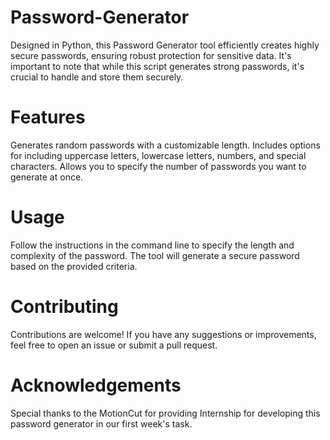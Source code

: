 # Password-Generator
Designed in Python, this Password Generator tool efficiently creates highly secure passwords, ensuring robust protection for sensitive data.
It's important to note that while this script generates strong passwords, it's crucial to handle and store them securely. 
# Features
Generates random passwords with a customizable length.
Includes options for including uppercase letters, lowercase letters, numbers, and special characters.
Allows you to specify the number of passwords you want to generate at once.
# Usage
Follow the instructions in the command line to specify the length and complexity of the password. The tool will generate a secure password based on the provided criteria.
# Contributing
Contributions are welcome! If you have any suggestions or improvements, feel free to open an issue or submit a pull request.
# Acknowledgements
Special thanks to the MotionCut for providing Internship for developing this password generator in our first week's task.
